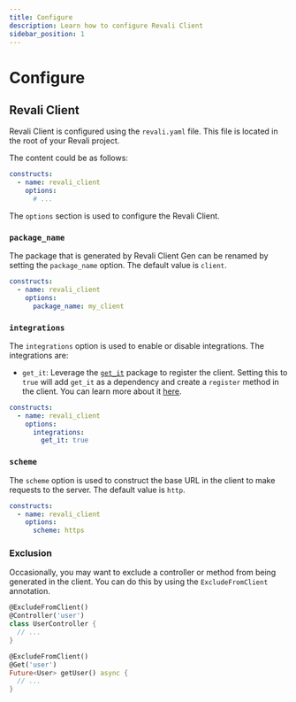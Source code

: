 ```yaml
---
title: Configure
description: Learn how to configure Revali Client
sidebar_position: 1
---
```


# Configure

## Revali Client

Revali Client is configured using the `revali.yaml` file. This file is located in the root of your Revali project.

The content could be as follows:

```yaml title="revali.yaml"
constructs:
  - name: revali_client
    options:
      # ...
```

The `options` section is used to configure the Revali Client.

### `package_name`

The package that is generated by Revali Client Gen can be renamed by setting the `package_name` option. The default value is `client`.

```yaml title="revali.yaml"
constructs:
  - name: revali_client
    options:
      package_name: my_client
```

### `integrations`

The `integrations` option is used to enable or disable integrations. The integrations are:

- `get_it`: Leverage the [`get_it`][get-it] package to register the client. Setting this to `true` will add `get_it` as a dependency and create a `register` method in the client. You can learn more about it [here][get-it-integration].

```yaml title="revali.yaml"
constructs:
  - name: revali_client
    options:
      integrations:
        get_it: true
```

### `scheme`

The `scheme` option is used to construct the base URL in the client to make requests to the server. The default value is `http`.

```yaml title="revali.yaml"
constructs:
  - name: revali_client
    options:
      scheme: https
```

### Exclusion

Occasionally, you may want to exclude a controller or method from being generated in the client. You can do this by using the `ExcludeFromClient` annotation.

```dart
@ExcludeFromClient()
@Controller('user')
class UserController {
  // ...
}
```

```dart
@ExcludeFromClient()
@Get('user')
Future<User> getUser() async {
  // ...
}
```

[get-it]: https://pub.dev/packages/get_it
[get-it-integration]: ../integrations/get_it.md
